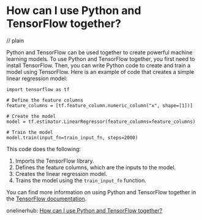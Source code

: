 # How can I use Python and TensorFlow together?
// plain

Python and TensorFlow can be used together to create powerful machine learning models. To use Python and TensorFlow together, you first need to install TensorFlow. Then, you can write Python code to create and train a model using TensorFlow. Here is an example of code that creates a simple linear regression model:

```
import tensorflow as tf

# Define the feature columns
feature_columns = [tf.feature_column.numeric_column("x", shape=[1])]

# Create the model
model = tf.estimator.LinearRegressor(feature_columns=feature_columns)

# Train the model
model.train(input_fn=train_input_fn, steps=2000)
```

This code does the following:

1. Imports the TensorFlow library.
2. Defines the feature columns, which are the inputs to the model.
3. Creates the linear regression model.
4. Trains the model using the `train_input_fn` function.

You can find more information on using Python and TensorFlow together in the [TensorFlow documentation](https://www.tensorflow.org/guide/).

onelinerhub: [How can I use Python and TensorFlow together?](https://onelinerhub.com/python-tensorflow/how-can-i-use-python-and-tensorflow-together)